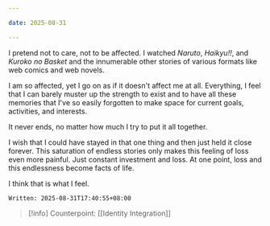 ```yaml
---

date: 2025-08-31

---
```

I pretend not to care, not to be affected. I watched *Naruto*, *Haikyu!!*, and *Kuroko no Basket* and the innumerable other stories of various formats like web comics and web novels.

I am so affected, yet I go on as if it doesn't affect me at all. Everything, I feel that I can barely muster up the strength to exist and to have all these memories that I've so easily forgotten to make space for current goals, activities, and interests.

It never ends, no matter how much I try to put it all together.

I wish that I could have stayed in that one thing and then just held it close forever. This saturation of endless stories only makes this feeling of loss even more painful. Just constant investment and loss. At one point, loss and this endlessness become facts of life.

I think that is what I feel.

`Written: 2025-08-31T17:40:55+08:00`

> [!info] Counterpoint: [[Identity Integration]]